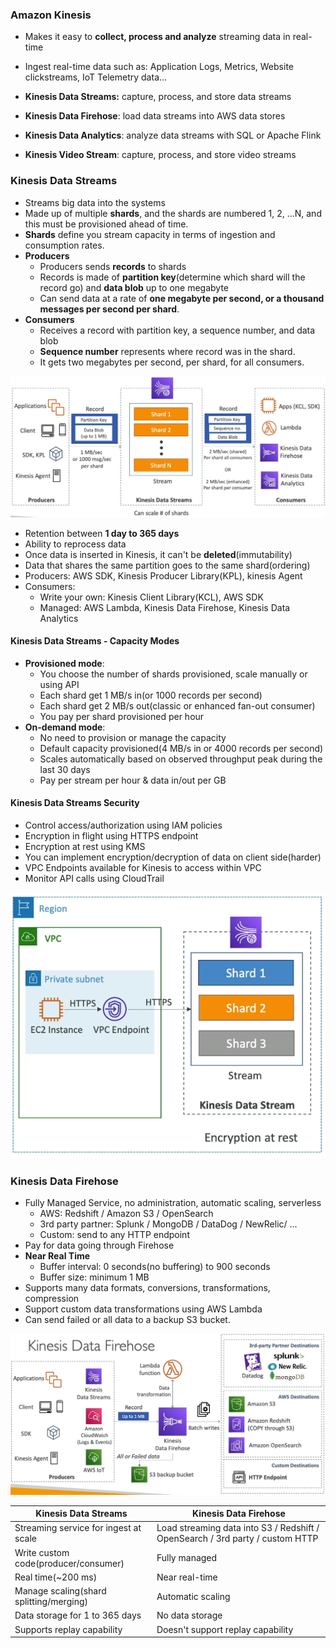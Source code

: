 ### Amazon Kinesis

* Makes it easy to **collect, process and analyze** streaming data in real-time
* Ingest real-time data such as: Application Logs, Metrics, Website clickstreams, IoT Telemetry data...

* **Kinesis Data Streams:** capture, process, and store data streams
* **Kinesis Data Firehose**: load data streams into AWS data stores
* **Kinesis Data Analytics**: analyze data streams with SQL or Apache Flink
* **Kinesis Video Stream**: capture, process, and store video streams

### Kinesis Data Streams

* Streams big data into the systems
* Made up of multiple **shards**, and the shards are numbered 1, 2, ...N, and this must be provisioned ahead of time.
* **Shards** define you stream capacity in terms of ingestion and consumption rates.
* **Producers**
  * Producers sends **records** to shards
  * Records is made of **partition key**(determine which shard will the record go) and **data blob** up to one megabyte
  * Can send data at a rate of **one megabyte per second, or a thousand messages per second per shard**.
* **Consumers**
  * Receives a record with partition key, a sequence number, and data blob
  * **Sequence number** represents where record was in the shard.
  * It gets two megabytes per second, per shard, for all consumers.

<img src="../images/kinesis/kinesis-data-streams-working.png" alt="Kinesis Data Stream working">

* Retention between **1 day to 365 days**
* Ability to reprocess data
* Once data is inserted in Kinesis, it can't be **deleted**(immutability)
* Data that shares the same partition goes to the same shard(ordering)
* Producers: AWS SDK, Kinesis Producer Library(KPL), kinesis Agent
* Consumers:
  * Write your own: Kinesis Client Library(KCL), AWS SDK
  * Managed: AWS Lambda, Kinesis Data Firehose, Kinesis Data Analytics

#### Kinesis Data Streams - Capacity Modes

* **Provisioned mode**:
  * You choose the number of shards provisioned, scale manually or using API
  * Each shard get 1 MB/s in(or 1000 records per second)
  * Each shard get 2 MB/s out(classic or enhanced fan-out consumer)
  * You pay per shard provisioned per hour
* **On-demand mode**:
  * No need to provision or manage the capacity
  * Default capacity provisioned(4 MB/s in or 4000 records per second)
  * Scales automatically based on observed throughput peak during the last 30 days
  * Pay per stream per hour & data in/out per GB

#### Kinesis Data Streams Security

* Control access/authorization using IAM policies
* Encryption in flight using HTTPS endpoint
* Encryption at rest using KMS
* You can implement encryption/decryption of data on client side(harder)
* VPC Endpoints available for Kinesis to access within VPC
* Monitor API calls using CloudTrail

<img src="../images/kinesis/kinesis-data-stream-security.png" alt="Kinesis data stream security">

### Kinesis Data Firehose

* Fully Managed Service, no administration, automatic scaling, serverless
  * AWS: Redshift / Amazon S3 / OpenSearch
  * 3rd party partner: Splunk / MongoDB / DataDog / NewRelic/ ...
  * Custom: send to any HTTP endpoint
* Pay for data going through Firehose
* **Near Real Time**
  * Buffer interval: 0 seconds(no buffering) to 900 seconds
  * Buffer size: minimum 1 MB
* Supports many data formats, conversions, transformations, compression
* Support custom data transformations using AWS Lambda
* Can send failed or all data to a backup S3 bucket.

<img src="../images/kinesis/kinesis-data-firehose.png" alt="Kinesis Data firehose">


| Kinesis Data Streams                    | Kinesis Data Firehose                                                         |
|-----------------------------------------|-------------------------------------------------------------------------------|
| Streaming service for ingest at scale   | Load streaming data into S3 / Redshift / OpenSearch / 3rd party / custom HTTP |
| Write custom code(producer/consumer)    | Fully managed                                                                 |
| Real time(~200 ms)                      | Near real-time                                                                |
| Manage scaling(shard splitting/merging) | Automatic scaling                                                             |
| Data storage for 1 to 365 days          | No data storage                                                               |
| Supports replay capability              | Doesn't support replay capability                                             |
